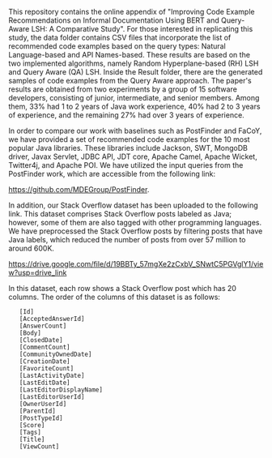 This repository contains the online appendix of "Improving Code Example Recommendations on Informal Documentation Using BERT and Query-Aware LSH: A Comparative Study".
For those interested in replicating this study, the data folder contains CSV files that incorporate the list of recommended code examples based on the query types: Natural Language-based and API Names-based. These results are based on the two implemented algorithms, namely Random Hyperplane-based (RH) LSH and Query Aware (QA) LSH. Inside the Result folder, there are the generated samples of code examples from the Query Aware approach. The paper's results are obtained from two experiments by a group of 15 software developers, consisting of junior, intermediate, and senior members. Among them, 33% had 1 to 2 years of Java work experience, 40% had 2 to 3 years of experience, and the remaining 27% had over 3 years of experience.



In order to compare our work with baselines such as PostFinder and FaCoY, we have provided a set of recommended code examples for the 10 most popular Java libraries. These libraries include Jackson, SWT, MongoDB driver, Javax Servlet, JDBC API, JDT core, Apache Camel, Apache Wicket, Twitter4j, and Apache POI. We have utilized the input queries from the PostFinder work, which are accessible from the following link:

https://github.com/MDEGroup/PostFinder.



In addition, our Stack Overflow dataset has been uploaded to the following link. This dataset comprises Stack Overflow posts labeled as Java; however, some of them are also tagged with other programming languages. We have preprocessed the Stack Overflow posts by filtering posts that have Java labels, which reduced the number of posts from over 57 million to around 600K. 

<!--- This dataset could be helpful for researchers. --->

https://drive.google.com/file/d/19BBTy_57mgXe2zCxbV_SNwtC5PGVglY1/view?usp=drive_link


In this dataset, each row shows a Stack Overflow post which has 20 columns. The order of the columns of this dataset is as follows:

       [Id]
       [AcceptedAnswerId]
       [AnswerCount]
       [Body]
       [ClosedDate]
       [CommentCount]
       [CommunityOwnedDate]
       [CreationDate]
       [FavoriteCount]
       [LastActivityDate]
       [LastEditDate]
       [LastEditorDisplayName]
       [LastEditorUserId]
       [OwnerUserId]
       [ParentId]
       [PostTypeId]
       [Score]
       [Tags]
       [Title]
       [ViewCount]




